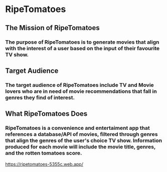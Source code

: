 # RipeTomatoes

## The Mission of RipeTomatoes
### The purpose of RipeTomatoes is to generate movies that align with the interest of a user based on the input of their favourite TV show.

## Target Audience
### The target audience of RipeTomatoes include TV and Movie lovers who are in need of movie recommendations that fall in genres they find of interest.

## What RipeTomatoes Does
### RipeTomatoes is a convenience and entertaiment app that references a database/API of movies, filtered through genres that align the genres of the user's choice TV show. Information produced for each movie will include the movie title, genres, and the rotten tomatoes score.

https://ripetomatoes-5355c.web.app/

